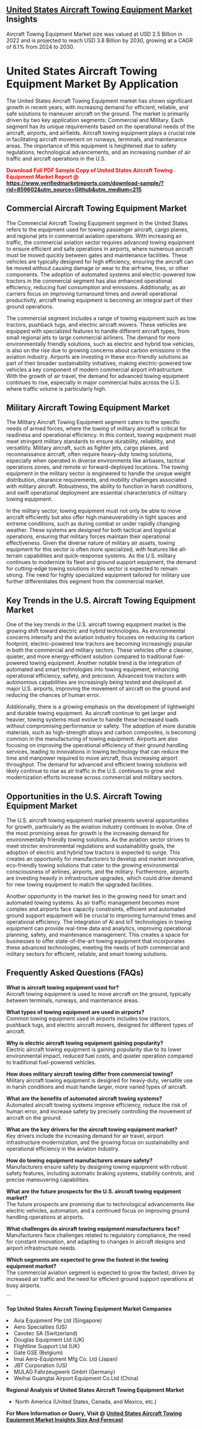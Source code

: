 <h2><a href="https://www.verifiedmarketreports.com/download-sample/?rid=859602&amp;utm_source=Github&amp;utm_medium=215" target="_blank">United States Aircraft Towing Equipment Market</a> Insights</h2><p>Aircraft Towing Equipment Market size was valued at USD 2.5 Billion in 2022 and is projected to reach USD 3.8 Billion by 2030, growing at a CAGR of 6.1% from 2024 to 2030.</p><p><h1>United States Aircraft Towing Equipment Market By Application</h1><p>The United States Aircraft Towing Equipment market has shown significant growth in recent years, with increasing demand for efficient, reliable, and safe solutions to maneuver aircraft on the ground. The market is primarily driven by two key application segments: Commercial and Military. Each segment has its unique requirements based on the operational needs of the aircraft, airports, and airfields. Aircraft towing equipment plays a crucial role in facilitating aircraft movement on runways, terminals, and maintenance areas. The importance of this equipment is heightened due to safety regulations, technological advancements, and an increasing number of air traffic and aircraft operations in the U.S.</p><p><strong><p><span class=""><span style="color: #ff0000;"><strong>Download Full PDF Sample Copy of United States Aircraft Towing Equipment Market Report</strong> @ </span><a href="https://www.verifiedmarketreports.com/download-sample/?rid=859602&amp;utm_source=Github&amp;utm_medium=215" target="_blank">https://www.verifiedmarketreports.com/download-sample/?rid=859602&amp;utm_source=Github&amp;utm_medium=215</a></span></p></strong></p><h2>Commercial Aircraft Towing Equipment Market</h2><p>The Commercial Aircraft Towing Equipment segment in the United States refers to the equipment used for towing passenger aircraft, cargo planes, and regional jets in commercial aviation operations. With increasing air traffic, the commercial aviation sector requires advanced towing equipment to ensure efficient and safe operations in airports, where numerous aircraft must be moved quickly between gates and maintenance facilities. These vehicles are typically designed for high efficiency, ensuring the aircraft can be moved without causing damage or wear to the airframe, tires, or other components. The adoption of automated systems and electric-powered tow tractors in the commercial segment has also enhanced operational efficiency, reducing fuel consumption and emissions. Additionally, as air carriers focus on improving turnaround times and overall operational productivity, aircraft towing equipment is becoming an integral part of their ground operations.<p>The commercial segment includes a range of towing equipment such as tow tractors, pushback tugs, and electric aircraft movers. These vehicles are equipped with specialized features to handle different aircraft types, from small regional jets to large commercial airliners. The demand for more environmentally friendly solutions, such as electric and hybrid tow vehicles, is also on the rise due to growing concerns about carbon emissions in the aviation industry. Airports are investing in these eco-friendly solutions as part of their broader sustainability initiatives, making electric-powered tow vehicles a key component of modern commercial airport infrastructure. With the growth of air travel, the demand for advanced towing equipment continues to rise, especially in major commercial hubs across the U.S. where traffic volume is particularly high.</p><h2>Military Aircraft Towing Equipment Market</h2><p>The Military Aircraft Towing Equipment segment caters to the specific needs of armed forces, where the towing of military aircraft is critical for readiness and operational efficiency. In this context, towing equipment must meet stringent military standards to ensure durability, reliability, and versatility. Military aircraft, such as fighter jets, cargo planes, and reconnaissance aircraft, often require heavy-duty towing solutions, especially when operated in diverse environments like airbases, tactical operations zones, and remote or forward-deployed locations. The towing equipment in the military sector is engineered to handle the unique weight distribution, clearance requirements, and mobility challenges associated with military aircraft. Robustness, the ability to function in harsh conditions, and swift operational deployment are essential characteristics of military towing equipment. <p>In the military sector, towing equipment must not only be able to move aircraft efficiently but also offer high maneuverability in tight spaces and extreme conditions, such as during combat or under rapidly changing weather. These systems are designed for both tactical and logistical operations, ensuring that military forces maintain their operational effectiveness. Given the diverse nature of military air assets, towing equipment for this sector is often more specialized, with features like all-terrain capabilities and quick-response systems. As the U.S. military continues to modernize its fleet and ground support equipment, the demand for cutting-edge towing solutions in this sector is expected to remain strong. The need for highly specialized equipment tailored for military use further differentiates this segment from the commercial market.</p><h2>Key Trends in the U.S. Aircraft Towing Equipment Market</h2><p>One of the key trends in the U.S. aircraft towing equipment market is the growing shift toward electric and hybrid technologies. As environmental concerns intensify and the aviation industry focuses on reducing its carbon footprint, electric-powered tow tractors are becoming increasingly popular in both the commercial and military sectors. These vehicles offer a cleaner, quieter, and more energy-efficient solution compared to traditional fuel-powered towing equipment. Another notable trend is the integration of automated and smart technologies into towing equipment, enhancing operational efficiency, safety, and precision. Advanced tow tractors with autonomous capabilities are increasingly being tested and deployed at major U.S. airports, improving the movement of aircraft on the ground and reducing the chances of human error.<p>Additionally, there is a growing emphasis on the development of lightweight and durable towing equipment. As aircraft continue to get larger and heavier, towing systems must evolve to handle these increased loads without compromising performance or safety. The adoption of more durable materials, such as high-strength alloys and carbon composites, is becoming common in the manufacturing of towing equipment. Airports are also focusing on improving the operational efficiency of their ground handling services, leading to innovations in towing technology that can reduce the time and manpower required to move aircraft, thus increasing airport throughput. The demand for advanced and efficient towing solutions will likely continue to rise as air traffic in the U.S. continues to grow and modernization efforts increase across commercial and military sectors.</p><h2>Opportunities in the U.S. Aircraft Towing Equipment Market</h2><p>The U.S. aircraft towing equipment market presents several opportunities for growth, particularly as the aviation industry continues to evolve. One of the most promising areas for growth is the increasing demand for environmentally friendly towing solutions. As the aviation sector strives to meet stricter environmental regulations and sustainability goals, the adoption of electric and hybrid tow tractors is expected to surge. This creates an opportunity for manufacturers to develop and market innovative, eco-friendly towing solutions that cater to the growing environmental consciousness of airlines, airports, and the military. Furthermore, airports are investing heavily in infrastructure upgrades, which could drive demand for new towing equipment to match the upgraded facilities.<p>Another opportunity in the market lies in the growing need for smart and automated towing systems. As air traffic management becomes more complex and airports face capacity constraints, efficient and automated ground support equipment will be crucial to improving turnaround times and operational efficiency. The integration of AI and IoT technologies in towing equipment can provide real-time data and analytics, improving operational planning, safety, and maintenance management. This creates a space for businesses to offer state-of-the-art towing equipment that incorporates these advanced technologies, meeting the needs of both commercial and military sectors for efficient, reliable, and smart towing solutions.</p><h2>Frequently Asked Questions (FAQs)</h2><p><strong>What is aircraft towing equipment used for?</strong><br> Aircraft towing equipment is used to move aircraft on the ground, typically between terminals, runways, and maintenance areas.</p><p><strong>What types of towing equipment are used in airports?</strong><br> Common towing equipment used in airports includes tow tractors, pushback tugs, and electric aircraft movers, designed for different types of aircraft.</p><p><strong>Why is electric aircraft towing equipment gaining popularity?</strong><br> Electric aircraft towing equipment is gaining popularity due to its lower environmental impact, reduced fuel costs, and quieter operation compared to traditional fuel-powered vehicles.</p><p><strong>How does military aircraft towing differ from commercial towing?</strong><br> Military aircraft towing equipment is designed for heavy-duty, versatile use in harsh conditions and must handle larger, more varied types of aircraft.</p><p><strong>What are the benefits of automated aircraft towing systems?</strong><br> Automated aircraft towing systems improve efficiency, reduce the risk of human error, and increase safety by precisely controlling the movement of aircraft on the ground.</p><p><strong>What are the key drivers for the aircraft towing equipment market?</strong><br> Key drivers include the increasing demand for air travel, airport infrastructure modernization, and the growing focus on sustainability and operational efficiency in the aviation industry.</p><p><strong>How do towing equipment manufacturers ensure safety?</strong><br> Manufacturers ensure safety by designing towing equipment with robust safety features, including automatic braking systems, stability controls, and precise maneuvering capabilities.</p><p><strong>What are the future prospects for the U.S. aircraft towing equipment market?</strong><br> The future prospects are promising due to technological advancements like electric vehicles, automation, and a continued focus on improving ground handling operations at airports.</p><p><strong>What challenges do aircraft towing equipment manufacturers face?</strong><br> Manufacturers face challenges related to regulatory compliance, the need for constant innovation, and adapting to changes in aircraft designs and airport infrastructure needs.</p><p><strong>Which segments are expected to grow the fastest in the towing equipment market?</strong><br> The commercial aviation segment is expected to grow the fastest, driven by increased air traffic and the need for efficient ground support operations at busy airports.</p>```</p><p><strong>Top United States Aircraft Towing Equipment Market Companies</strong></p><div data-test-id=""><p><li>Avia Equipment Pte Ltd (Singapore)</li><li> Aero Specialties (US)</li><li> Cavotec SA (Switzerland)</li><li> Douglas Equipment Ltd (UK)</li><li> Flightline Support Ltd (UK)</li><li> Gate GSE (Belgium)</li><li> Imai Aero-Equipment Mfg Co. Ltd (Japan)</li><li> JBT Corporation (US)</li><li> MULAG Fahrzeugwerk GmbH (Germany)</li><li> Weihai Guangtai Airport Equipment Co.Ltd (China)</li></p><div><strong>Regional Analysis of&nbsp;United States Aircraft Towing Equipment Market</strong></div><ul><li dir="ltr"><p dir="ltr">North America&nbsp;(United States, Canada, and Mexico, etc.)</p></li></ul><p><strong>For More Information or Query, Visit @&nbsp;</strong><strong><a href="https://www.verifiedmarketreports.com/product/aircraft-towing-equipment-market/?utm_source=Github&amp;utm_medium=215" target="_blank">United States Aircraft Towing Equipment Market Insights Size And Forecast</a></strong></p></div>
